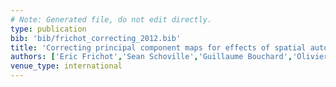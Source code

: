 ```yaml
---
# Note: Generated file, do not edit directly.
type: publication
bib: 'bib/frichot_correcting_2012.bib'
title: 'Correcting principal component maps for effects of spatial autocorrelation in population genetic data'
authors: ['Eric Frichot','Sean Schoville','Guillaume Bouchard','Olivier Francois']
venue_type: international
---
```

